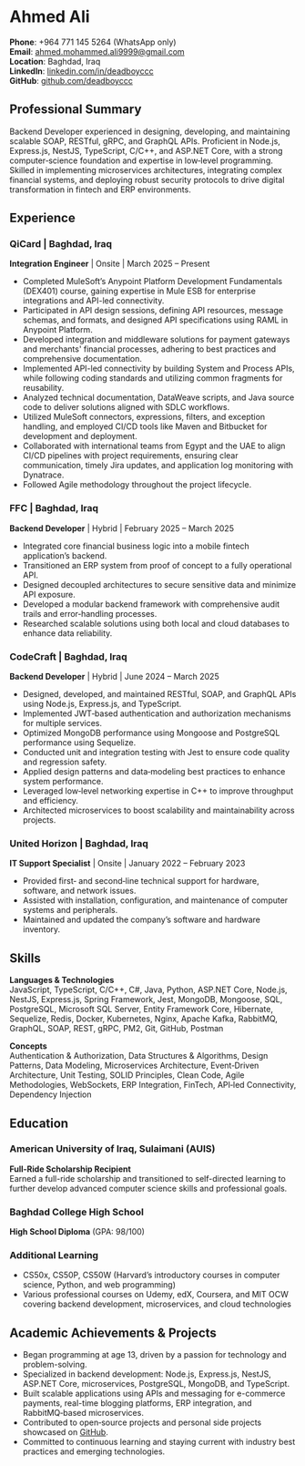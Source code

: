 # Ahmed Ali

**Phone**: +964 771 145 5264 (WhatsApp only)  
**Email**: [ahmed.mohammed.ali9999@gmail.com](mailto:ahmed.mohammed.ali9999@gmail.com)  
**Location**: Baghdad, Iraq  
**LinkedIn**: [linkedin.com/in/deadboyccc](https://www.linkedin.com/in/deadboyccc)  
**GitHub**: [github.com/deadboyccc](https://github.com/deadboyccc)  

## Professional Summary

Backend Developer experienced in designing, developing, and maintaining scalable SOAP, RESTful, gRPC, and GraphQL APIs. Proficient in Node.js, Express.js, NestJS, TypeScript, C/C++, and ASP.NET Core, with a strong computer‑science foundation and expertise in low‑level programming. Skilled in implementing microservices architectures, integrating complex financial systems, and deploying robust security protocols to drive digital transformation in fintech and ERP environments.

## Experience

### QiCard | Baghdad, Iraq
**Integration Engineer** | Onsite | March 2025 – Present  
- Completed MuleSoft’s Anypoint Platform Development Fundamentals (DEX401) course, gaining expertise in Mule ESB for enterprise integrations and API-led connectivity.  
- Participated in API design sessions, defining API resources, message schemas, and formats, and designed API specifications using RAML in Anypoint Platform.  
- Developed integration and middleware solutions for payment gateways and merchants' financial processes, adhering to best practices and comprehensive documentation.  
- Implemented API-led connectivity by building System and Process APIs, while following coding standards and utilizing common fragments for reusability.  
- Analyzed technical documentation, DataWeave scripts, and Java source code to deliver solutions aligned with SDLC workflows.  
- Utilized MuleSoft connectors, expressions, filters, and exception handling, and employed CI/CD tools like Maven and Bitbucket for development and deployment.  
- Collaborated with international teams from Egypt and the UAE to align CI/CD pipelines with project requirements, ensuring clear communication, timely Jira updates, and application log monitoring with Dynatrace.  
- Followed Agile methodology throughout the project lifecycle.

### FFC | Baghdad, Iraq  
**Backend Developer** | Hybrid | February 2025 – March 2025  
- Integrated core financial business logic into a mobile fintech application’s backend.  
- Transitioned an ERP system from proof of concept to a fully operational API.  
- Designed decoupled architectures to secure sensitive data and minimize API exposure.  
- Developed a modular backend framework with comprehensive audit trails and error‑handling processes.  
- Researched scalable solutions using both local and cloud databases to enhance data reliability.  

### CodeCraft | Baghdad, Iraq  
**Backend Developer** | Hybrid | June 2024 – March 2025  
- Designed, developed, and maintained RESTful, SOAP, and GraphQL APIs using Node.js, Express.js, and TypeScript.  
- Implemented JWT‑based authentication and authorization mechanisms for multiple services.  
- Optimized MongoDB performance using Mongoose and PostgreSQL performance using Sequelize.  
- Conducted unit and integration testing with Jest to ensure code quality and regression safety.  
- Applied design patterns and data‑modeling best practices to enhance system performance.  
- Leveraged low‑level networking expertise in C++ to improve throughput and efficiency.  
- Architected microservices to boost scalability and maintainability across projects.  

### United Horizon | Baghdad, Iraq  
**IT Support Specialist** | Onsite | January 2022 – February 2023  
- Provided first‑ and second‑line technical support for hardware, software, and network issues.  
- Assisted with installation, configuration, and maintenance of computer systems and peripherals.  
- Maintained and updated the company’s software and hardware inventory.  

## Skills

**Languages & Technologies**  
JavaScript, TypeScript, C/C++, C#, Java, Python, ASP.NET Core, Node.js, NestJS, Express.js, Spring Framework, Jest, MongoDB, Mongoose, SQL, PostgreSQL, Microsoft SQL Server, Entity Framework Core, Hibernate, Sequelize, Redis, Docker, Kubernetes, Nginx, Apache Kafka, RabbitMQ, GraphQL, SOAP, REST, gRPC, PM2, Git, GitHub, Postman

**Concepts**  
Authentication & Authorization, Data Structures & Algorithms, Design Patterns, Data Modeling, Microservices Architecture, Event‑Driven Architecture, Unit Testing, SOLID Principles, Clean Code, Agile Methodologies, WebSockets, ERP Integration, FinTech, API‑led Connectivity, Dependency Injection

## Education

### American University of Iraq, Sulaimani (AUIS)  
**Full-Ride Scholarship Recipient**  
Earned a full-ride scholarship and transitioned to self-directed learning to further develop advanced computer science skills and professional goals.

### Baghdad College High School  
**High School Diploma** (GPA: 98/100)

### Additional Learning  
- CS50x, CS50P, CS50W (Harvard’s introductory courses in computer science, Python, and web programming)  
- Various professional courses on Udemy, edX, Coursera, and MIT OCW covering backend development, microservices, and cloud technologies  

## Academic Achievements & Projects

- Began programming at age 13, driven by a passion for technology and problem-solving.  
- Specialized in backend development: Node.js, Express.js, NestJS, ASP.NET Core, microservices, PostgreSQL, MongoDB, and TypeScript.  
- Built scalable applications using APIs and messaging for e-commerce payments, real-time blogging platforms, ERP integration, and RabbitMQ‑based microservices.  
- Contributed to open‑source projects and personal side projects showcased on [GitHub](https://github.com/deadboyccc).  
- Committed to continuous learning and staying current with industry best practices and emerging technologies.  
